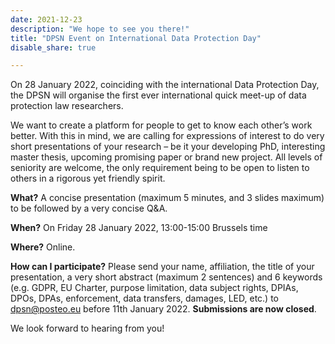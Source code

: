 ```yaml
---
date: 2021-12-23
description: "We hope to see you there!"
title: "DPSN Event on International Data Protection Day"
disable_share: true

---
```


On 28 January 2022, coinciding with the international Data Protection Day, the DPSN will organise the first ever international quick meet-up of data protection law researchers.
 
We want to create a platform for people to get to know each other’s work better. With this in mind, we are calling for expressions of interest to do very short presentations of your research – be it your developing PhD, interesting master thesis, upcoming promising paper or brand new project. All levels of seniority are welcome, the only requirement being to be open to listen to others in a rigorous yet friendly spirit.
 
**What?**
A concise presentation (maximum 5 minutes, and 3 slides maximum) to be followed by a very concise Q&A.
 
**When?**
On Friday 28 January 2022, 13:00-15:00 Brussels time
 
**Where?**
Online.
 
**How can I participate?**
Please send your name, affiliation, the title of your presentation, a very short abstract (maximum 2 sentences) and 6 keywords (e.g. GDPR, EU Charter, purpose limitation, data subject rights, DPIAs, DPOs, DPAs, enforcement, data transfers, damages, LED, etc.) to dpsn@posteo.eu before 11th January 2022. **Submissions are now closed**.
 
We look forward to hearing from you!
